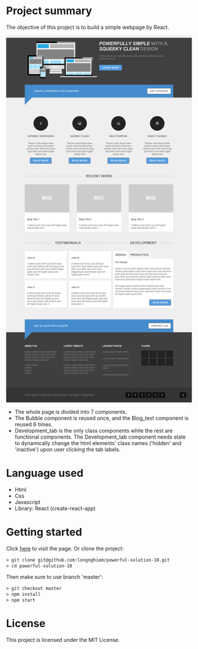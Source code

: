 # Project summary
The objective of this project is to build a simple webpage by React.

![full screen image of webpage](http://raw.githubusercontent.com/longnghiem/powerful-solution-10/master/src/photo/page.png)

* The whole page is divided into 7 components.
* The Bubble component is reused once, and the Blog_text component is reused 6 times.
* Development_tab is the only class components while the rest are functional components. The Development_tab component needs
state to dynamically change the html elements' class names ('hidden' and 'inactive') upon user clicking the tab labels.

# Language used
* Html
* Css
* Javascript
* Library: React (create-react-app)

# Getting started
Click [here](https://longnghiem.github.io/powerful-solution-10/) to visit the page.
Or clone the project:
```
> git clone git@github.com:longnghiem/powerful-solution-10.git
> cd powerful-solution-10
```
Then make sure to use branch 'master':
```
> git checkout master
> npm install
> npm start
```
# License
This project is licensed under the MIT License.
